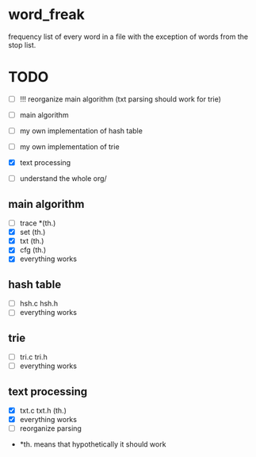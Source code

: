# word_freak
frequency list of every word in a file with the exception of words from the stop list.

# TODO
- [ ] !!! reorganize main algorithm (txt parsing should work for trie)


- [ ] main algorithm
- [ ] my own implementation of hash table
- [ ] my own implementation of trie 
- [x] text processing 
- [ ] understand the whole org/

## main algorithm 
- [ ] trace *(th.)
- [x] set (th.)
- [x] txt (th.)
- [x] cfg (th.)
- [x] everything works 

## hash table 
- [ ] hsh.c hsh.h
- [ ] everything works 

## trie 
- [ ] tri.c tri.h
- [ ] everything works 

## text processing 
- [x] txt.c txt.h (th.)
- [x] everything works
- [ ] reorganize parsing

* *th. means that hypothetically it should work